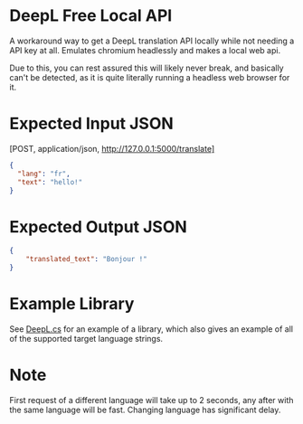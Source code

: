 # DeepL Free Local API
A workaround way to get a DeepL translation API locally while not needing a API key at all. Emulates chromium headlessly and makes a local web api.

Due to this, you can rest assured this will likely never break, and basically can't be detected, as it is quite literally running a headless web browser for it.

# Expected Input JSON
[POST, application/json, http://127.0.0.1:5000/translate]
```json
{
  "lang": "fr",
  "text": "hello!"
}
```

# Expected Output JSON
```json
{
    "translated_text": "Bonjour !"
}
```

# Example Library
See [DeepL.cs](https://github.com/MistressPlague/DeepLFreeLocalAPI/blob/master/DeepL.cs) for an example of a library, which also gives an example of all of the supported target language strings.

# Note
First request of a different language will take up to 2 seconds, any after with the same language will be fast.
Changing language has significant delay.
